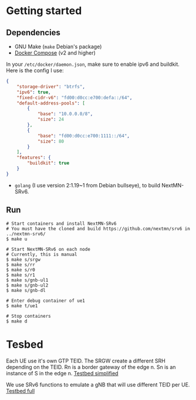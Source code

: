 # Getting started
## Dependencies
- GNU Make (`make` Debian's package)
- [Docker Compose](https://github.com/docker/compose) (v2 and higher)

In your `/etc/docker/daemon.json`, make sure to enable ipv6 and buildkit. Here is the config I use:
```json
{
	"storage-driver": "btrfs",
	"ipv6": true,
	"fixed-cidr-v6": "fd00:d0cc:e700:defa::/64",
	"default-address-pools": [
		{
			"base": "10.0.0.0/8",
			"size": 24
		},
		{
			"base": "fd00:d0cc:e700:1111::/64",
			"size": 80
		}
	],
	"features": {
		"buildkit": true
	}
}
```

- `golang` (I use version 2:1.19~1 from Debian bullseye), to build NextMN-SRv6.

## Run

```text
# Start containers and install NextMN-SRv6
# You must have the cloned and build https://github.com/nextmn/srv6 in ../nextmn-srv6/
$ make u

# Start NextMN-SRv6 on each node
# Currently, this is manual
$ make s/srgw
$ make s/rr
$ make s/r0
$ make s/r1
$ make s/gnb-ul1
$ make s/gnb-ul2
$ make s/gnb-dl

# Enter debug container of ue1
$ make t/ue1

# Stop containers
$ make d
```
# Tesbed
Each UE use it's own GTP TEID. The SRGW create a different SRH depending on the TEID.
Rn is a border gateway of the edge n.
Sn is an instance of S in the edge n.
[Testbed simplified](./images/testbed_simplified.svg)

We use SRv6 functions to emulate a gNB that will use different TEID per UE.
[Testbed full](./images/testbed_full.svg)

